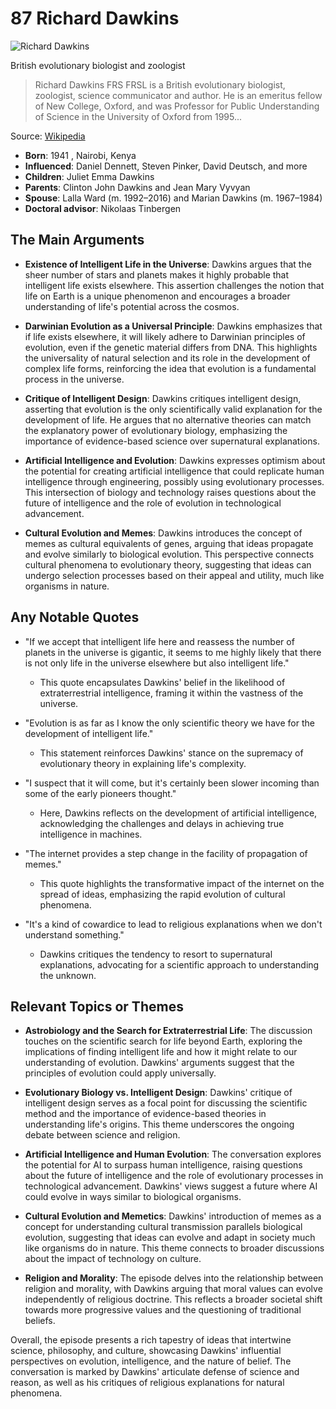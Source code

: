 # 87 Richard Dawkins


![Richard Dawkins](https://encrypted-tbn0.gstatic.com/images?q=tbn:ANd9GcSaWfMC4q7QNSZs8q5zmVK4TD9BjRBd6EYkcNMGwQ&s=0)

British evolutionary biologist and zoologist

> Richard Dawkins FRS FRSL is a British evolutionary biologist, zoologist, science communicator and author. He is an emeritus fellow of New College, Oxford, and was Professor for Public Understanding of Science in the University of Oxford from 1995...

Source: [Wikipedia](https://en.wikipedia.org/wiki/Richard_Dawkins)

- **Born**: 1941 , Nairobi, Kenya
- **Influenced**: Daniel Dennett, Steven Pinker, David Deutsch, and more
- **Children**: Juliet Emma Dawkins
- **Parents**: Clinton John Dawkins and Jean Mary Vyvyan 
- **Spouse**: Lalla Ward (m. 1992–2016) and Marian Dawkins (m. 1967–1984)
- **Doctoral advisor**: Nikolaas Tinbergen


## The Main Arguments

- **Existence of Intelligent Life in the Universe**: Dawkins argues that the sheer number of stars and planets makes it highly probable that intelligent life exists elsewhere. This assertion challenges the notion that life on Earth is a unique phenomenon and encourages a broader understanding of life's potential across the cosmos.

- **Darwinian Evolution as a Universal Principle**: Dawkins emphasizes that if life exists elsewhere, it will likely adhere to Darwinian principles of evolution, even if the genetic material differs from DNA. This highlights the universality of natural selection and its role in the development of complex life forms, reinforcing the idea that evolution is a fundamental process in the universe.

- **Critique of Intelligent Design**: Dawkins critiques intelligent design, asserting that evolution is the only scientifically valid explanation for the development of life. He argues that no alternative theories can match the explanatory power of evolutionary biology, emphasizing the importance of evidence-based science over supernatural explanations.

- **Artificial Intelligence and Evolution**: Dawkins expresses optimism about the potential for creating artificial intelligence that could replicate human intelligence through engineering, possibly using evolutionary processes. This intersection of biology and technology raises questions about the future of intelligence and the role of evolution in technological advancement.

- **Cultural Evolution and Memes**: Dawkins introduces the concept of memes as cultural equivalents of genes, arguing that ideas propagate and evolve similarly to biological evolution. This perspective connects cultural phenomena to evolutionary theory, suggesting that ideas can undergo selection processes based on their appeal and utility, much like organisms in nature.

## Any Notable Quotes

- "If we accept that intelligent life here and reassess the number of planets in the universe is gigantic, it seems to me highly likely that there is not only life in the universe elsewhere but also intelligent life."
  - This quote encapsulates Dawkins' belief in the likelihood of extraterrestrial intelligence, framing it within the vastness of the universe.

- "Evolution is as far as I know the only scientific theory we have for the development of intelligent life."
  - This statement reinforces Dawkins' stance on the supremacy of evolutionary theory in explaining life's complexity.

- "I suspect that it will come, but it's certainly been slower incoming than some of the early pioneers thought."
  - Here, Dawkins reflects on the development of artificial intelligence, acknowledging the challenges and delays in achieving true intelligence in machines.

- "The internet provides a step change in the facility of propagation of memes."
  - This quote highlights the transformative impact of the internet on the spread of ideas, emphasizing the rapid evolution of cultural phenomena.

- "It's a kind of cowardice to lead to religious explanations when we don't understand something."
  - Dawkins critiques the tendency to resort to supernatural explanations, advocating for a scientific approach to understanding the unknown.

## Relevant Topics or Themes

- **Astrobiology and the Search for Extraterrestrial Life**: The discussion touches on the scientific search for life beyond Earth, exploring the implications of finding intelligent life and how it might relate to our understanding of evolution. Dawkins' arguments suggest that the principles of evolution could apply universally.

- **Evolutionary Biology vs. Intelligent Design**: Dawkins' critique of intelligent design serves as a focal point for discussing the scientific method and the importance of evidence-based theories in understanding life's origins. This theme underscores the ongoing debate between science and religion.

- **Artificial Intelligence and Human Evolution**: The conversation explores the potential for AI to surpass human intelligence, raising questions about the future of intelligence and the role of evolutionary processes in technological advancement. Dawkins' views suggest a future where AI could evolve in ways similar to biological organisms.

- **Cultural Evolution and Memetics**: Dawkins' introduction of memes as a concept for understanding cultural transmission parallels biological evolution, suggesting that ideas can evolve and adapt in society much like organisms do in nature. This theme connects to broader discussions about the impact of technology on culture.

- **Religion and Morality**: The episode delves into the relationship between religion and morality, with Dawkins arguing that moral values can evolve independently of religious doctrine. This reflects a broader societal shift towards more progressive values and the questioning of traditional beliefs.

Overall, the episode presents a rich tapestry of ideas that intertwine science, philosophy, and culture, showcasing Dawkins' influential perspectives on evolution, intelligence, and the nature of belief. The conversation is marked by Dawkins' articulate defense of science and reason, as well as his critiques of religious explanations for natural phenomena.